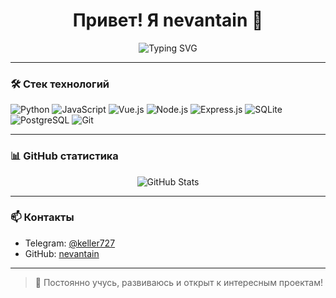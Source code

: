 <h1 align="center">Привет! Я nevantain 👋</h1>

<p align="center">
  <img src="https://readme-typing-svg.herokuapp.com?font=Fira+Code&pause=1000&color=F75C7E&center=true&vCenter=true&width=500&lines=Full-stack+разработчик;Python%2C+JavaScript%2C+Vue%2C+Node.js;Open+Source+энтузиаст" alt="Typing SVG" />
</p>

---

### 🛠️ Стек технологий

![Python](https://img.shields.io/badge/-Python-333?style=for-the-badge&logo=python)
![JavaScript](https://img.shields.io/badge/-JavaScript-333?style=for-the-badge&logo=javascript)
![Vue.js](https://img.shields.io/badge/-Vue.js-333?style=for-the-badge&logo=vue.js)
![Node.js](https://img.shields.io/badge/-Node.js-333?style=for-the-badge&logo=node.js)
![Express.js](https://img.shields.io/badge/-Express.js-333?style=for-the-badge&logo=express)
![SQLite](https://img.shields.io/badge/-SQLite-333?style=for-the-badge&logo=sqlite)
![PostgreSQL](https://img.shields.io/badge/-PostgreSQL-333?style=for-the-badge&logo=postgresql)
![Git](https://img.shields.io/badge/-Git-333?style=for-the-badge&logo=git)

---

### 📊 GitHub статистика

<p align="center">
  <img src="https://github-readme-stats.vercel.app/api?username=nevantain&show_icons=true&theme=radical" alt="GitHub Stats" />
</p>

---

### 📫 Контакты

- Telegram: [@keller727](https://t.me/keller727)
- GitHub: [nevantain](https://github.com/nevantain)

---

> 🚀 Постоянно учусь, развиваюсь и открыт к интересным проектам!
